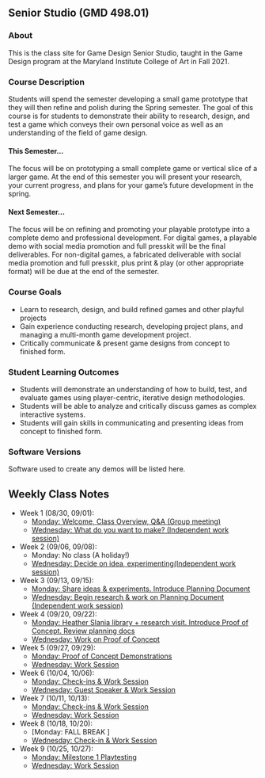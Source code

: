 ## Senior Studio (GMD 498.01)

### About
This is the class site for Game Design Senior Studio, taught in the Game Design program at the Maryland Institute College of Art in Fall 2021.

### Course Description
Students will spend the semester developing a small game prototype that they will then refine and polish during the Spring semester. The goal of this course is for students to demonstrate their ability to research, design, and test a game which conveys their own personal voice as well as an understanding of the field of game design. 

#### This Semester...
The focus will be on prototyping a small complete game or vertical slice of a larger game. At the end of this semester you will present your research, your current progress, and plans for your game’s future development in the spring.

#### Next Semester...
The focus will be on refining and promoting your playable prototype into a complete
demo and professional development. For digital games, a playable demo with social media
promotion and full presskit will be the final deliverables. For non-digital games, a fabricated
deliverable with social media promotion and full presskit, plus print & play (or other
appropriate format) will be due at the end of the semester.

### Course Goals
- Learn to research, design, and build refined games and other playful projects
- Gain experience conducting research, developing project plans, and managing a multi-month game development project.
- Critically communicate & present game designs from concept to finished form.

### Student Learning Outcomes
- Students will demonstrate an understanding of how to build, test, and evaluate games using player-centric, iterative design methodologies.
- Students will be able to analyze and critically discuss games as complex interactive systems.
- Students will gain skills in communicating and presenting ideas from concept to finished form.

### Software Versions
Software used to create any demos will be listed here.

## Weekly Class Notes
- Week 1 (08/30, 09/01):
  - [Monday: Welcome, Class Overview, Q&A (Group meeting)](week1m.md)
  - [Wednesday: What do you want to make? (Independent work session)](week1w.md)
- Week 2 (09/06, 09/08):
  - Monday: No class (A holiday!)
  - [Wednesday: Decide on idea, experimenting(Independent work session)](week2w.md)
- Week 3 (09/13, 09/15):
  - [Monday: Share ideas & experiments. Introduce Planning Document](week3m.md)
  - [Wednesday: Begin research & work on Planning Document (Independent work session)](week3w.md)
- Week 4 (09/20, 09/22):
  - [Monday: Heather Slania library + research visit. Introduce Proof of Concept. Review planning docs](week4m.md)
  - [Wednesday: Work on Proof of Concept](week4w.md)
- Week 5 (09/27, 09/29):
  - [Monday: Proof of Concept Demonstrations](week5m.md)
  - [Wednesday: Work Session](week5w.md)
- Week 6 (10/04, 10/06):
  - [Monday: Check-ins & Work Session ](week6m.md)
  - [Wednesday: Guest Speaker & Work Session](week6w.md)
- Week 7 (10/11, 10/13):
  - [Monday: Check-ins & Work Session ](week7m.md)
  - [Wednesday: Work Session](week7w.md)  
- Week 8 (10/18, 10/20):
  - [Monday: FALL BREAK ]
  - [Wednesday:  Check-in & Work Session](week8w.md)  
- Week 9 (10/25, 10/27):
  - [Monday: Milestone 1 Playtesting ](week9m.md)
  - [Wednesday: Work Session](week9w.md)  